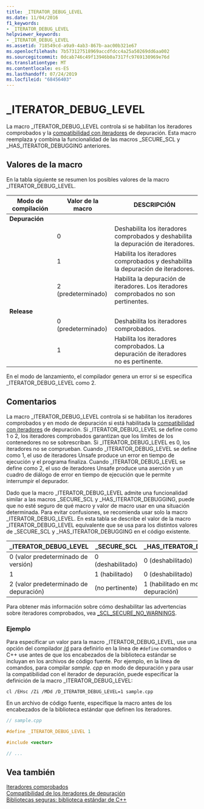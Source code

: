 ```yaml
---
title: _ITERATOR_DEBUG_LEVEL
ms.date: 11/04/2016
f1_keywords:
- _ITERATOR_DEBUG_LEVEL
helpviewer_keywords:
- _ITERATOR_DEBUG_LEVEL
ms.assetid: 718549cd-a9a9-4ab3-867b-aac00b321e67
ms.openlocfilehash: 7b573127518969accdfdcc4a25a50269dd6aa002
ms.sourcegitcommit: 0dcab746c49f13946b0a7317fc9769130969e76d
ms.translationtype: MT
ms.contentlocale: es-ES
ms.lasthandoff: 07/24/2019
ms.locfileid: "68456403"
---
```

# <a name="iteratordebuglevel"></a>_ITERATOR_DEBUG_LEVEL

La macro _ITERATOR_DEBUG_LEVEL controla si [](../standard-library/checked-iterators.md) se habilitan los iteradores comprobados y la [compatibilidad con iteradores](../standard-library/debug-iterator-support.md) de depuración. Esta macro reemplaza y combina la funcionalidad de las macros _SECURE_SCL y _HAS_ITERATOR_DEBUGGING anteriores.

## <a name="macro-values"></a>Valores de la macro

En la tabla siguiente se resumen los posibles valores de la macro _ITERATOR_DEBUG_LEVEL.

|Modo de compilación|Valor de la macro|DESCRIPCIÓN|
|----------------------|----------------|-----------------|
|**Depuración**|||
||0|Deshabilita los iteradores comprobados y deshabilita la depuración de iteradores.|
||1|Habilita los iteradores comprobados y deshabilita la depuración de iteradores.|
||2 (predeterminado)|Habilita la depuración de iteradores. Los iteradores comprobados no son pertinentes.|
|**Release**|||
||0 (predeterminado)|Deshabilita los iteradores comprobados.|
||1|Habilita los iteradores comprobados. La depuración de iteradores no es pertinente.|

En el modo de lanzamiento, el compilador genera un error si se especifica _ITERATOR_DEBUG_LEVEL como 2.

## <a name="remarks"></a>Comentarios

La macro _ITERATOR_DEBUG_LEVEL controla si [](../standard-library/checked-iterators.md) se habilitan los iteradores comprobados y en modo de depuración si está habilitada la [compatibilidad con iteradores](../standard-library/debug-iterator-support.md) de depuración. Si _ITERATOR_DEBUG_LEVEL se define como 1 o 2, los iteradores comprobados garantizan que los límites de los contenedores no se sobrescriban. Si _ITERATOR_DEBUG_LEVEL es 0, los iteradores no se comprueban. Cuando _ITERATOR_DEBUG_LEVEL se define como 1, el uso de iteradores Unsafe produce un error en tiempo de ejecución y el programa finaliza. Cuando _ITERATOR_DEBUG_LEVEL se define como 2, el uso de iteradores Unsafe produce una aserción y un cuadro de diálogo de error en tiempo de ejecución que le permite interrumpir el depurador.

Dado que la macro _ITERATOR_DEBUG_LEVEL admite una funcionalidad similar a las macros _SECURE_SCL y _HAS_ITERATOR_DEBUGGING, puede que no esté seguro de qué macro y valor de macro usar en una situación determinada. Para evitar confusiones, se recomienda usar solo la macro _ITERATOR_DEBUG_LEVEL. En esta tabla se describe el valor de la macro _ITERATOR_DEBUG_LEVEL equivalente que se usa para los distintos valores de _SECURE_SCL y _HAS_ITERATOR_DEBUGGING en el código existente.

|**_ITERATOR_DEBUG_LEVEL** |**_SECURE_SCL** |**_HAS_ITERATOR_DEBUGGING**|
|---|---|---|
|0 (valor predeterminado de versión)|0 (deshabilitado)|0 (deshabilitado)|
|1|1 (habilitado)|0 (deshabilitado)|
|2 (valor predeterminado de depuración)|(no pertinente)|1 (habilitado en modo de depuración)|

Para obtener más información sobre cómo deshabilitar las advertencias sobre iteradores comprobados, vea [_SCL_SECURE_NO_WARNINGS](../standard-library/scl-secure-no-warnings.md).

### <a name="example"></a>Ejemplo

Para especificar un valor para la macro _ITERATOR_DEBUG_LEVEL, use una opción del compilador [/d](../build/reference/d-preprocessor-definitions.md) para definirlo en la línea de `#define` comandos o C++ use antes de que los encabezados de la biblioteca estándar se incluyan en los archivos de código fuente. Por ejemplo, en la línea de comandos, para compilar *sample. cpp* en modo de depuración y para usar la compatibilidad con el iterador de depuración, puede especificar la definición de la macro _ITERATOR_DEBUG_LEVEL:

`cl /EHsc /Zi /MDd /D_ITERATOR_DEBUG_LEVEL=1 sample.cpp`

En un archivo de código fuente, especifique la macro antes de los encabezados de la biblioteca estándar que definen los iteradores.

```cpp
// sample.cpp

#define _ITERATOR_DEBUG_LEVEL 1

#include <vector>

// ...
```

## <a name="see-also"></a>Vea también

[Iteradores comprobados](../standard-library/checked-iterators.md)\
[Compatibilidad de los iteradores de depuración](../standard-library/debug-iterator-support.md)\
[Bibliotecas seguras: biblioteca estándar de C++](../standard-library/safe-libraries-cpp-standard-library.md)
